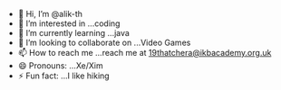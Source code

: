 - 👋 Hi, I’m @alik-th
- 👀 I’m interested in ...coding
- 🌱 I’m currently learning ...java
- 💞️ I’m looking to collaborate on ...Video Games
- 📫 How to reach me ...reach me at 19thatchera@ikbacademy.org.uk
- 😄 Pronouns: ...Xe/Xim
- ⚡ Fun fact: ...I like hiking

<!---
alik-th/alik-th is a ✨ special ✨ repository because its `README.md` (this file) appears on your GitHub profile.
You can click the Preview link to take a look at your changes.
--->
